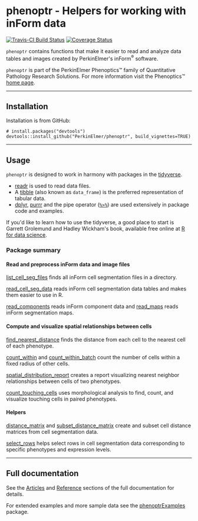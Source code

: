 # phenoptr - Helpers for working with inForm data

[![Travis-CI Build Status](https://travis-ci.org/PerkinElmer/phenoptr.svg?branch=master)](https://travis-ci.org/PerkinElmer/phenoptr)
[![Coverage Status](https://img.shields.io/codecov/c/github/PerkinElmer/phenoptr/master.svg)](https://codecov.io/github/PerkinElmer/phenoptr?branch=master)

`phenoptr` contains functions that make it easier to read and analyze data tables
and images created by PerkinElmer's inForm<sup>&reg;</sup> software.

`phenoptr` is part of the PerkinElmer Phenoptics&trade; family of
Quantitative Pathology Research Solutions. For more information
visit the Phenoptics&trade;
[home page](http://www.perkinelmer.com/cancer-immunology/index.html).

----

## Installation

Installation is from GitHub:

```
# install.packages("devtools")
devtools::install_github("PerkinElmer/phenoptr", build_vignettes=TRUE)
```

----

## Usage

`phenoptr` is designed to work in harmony with packages in the 
[tidyverse](http://tidyverse.org/). 

- [readr](http://readr.tidyverse.org/) is used to read data files.
- A [tibble](http://tibble.tidyverse.org/) (also known as `data_frame`) 
  is the preferred representation of tabular data.
- [dplyr](http://dplyr.tidyverse.org/), [purrr](http://purrr.tidyverse.org/) 
  and the pipe operator ([`%>%`](http://magrittr.tidyverse.org/)) 
  are used extensively in 
  package code and examples.


If you'd like to learn how to use the tidyverse, 
a good place to start is Garrett Grolemund and Hadley Wickham's book,
available free online at
[R for data science](http://r4ds.had.co.nz/).

### Package summary

#### <i class='fa fa-caret-right'></i> Read and preprocess inForm data and image files

[list_cell_seg_files](https://perkinelmer.github.io/phenoptr/reference/list_cell_seg_files.html)
finds all inForm cell segmentation files in a directory.

[read_cell_seg_data](https://perkinelmer.github.io/phenoptr/reference/read_cell_seg_data.html)
reads inForm cell segmentation
data tables and makes them easier to use in R.

[read_components](https://perkinelmer.github.io/phenoptr/reference/read_components.html) 
reads inForm component data and [read_maps](https://perkinelmer.github.io/phenoptr/reference/read_maps.html) 
reads inForm
segmentation maps.

#### <i class='fa fa-caret-right'></i> Compute and visualize spatial relationships between cells

[find_nearest_distance](https://perkinelmer.github.io/phenoptr/reference/find_nearest_distance.html)
finds the distance
from each cell to the nearest cell of each phenotype.

[count_within](https://perkinelmer.github.io/phenoptr/reference/count_within.html)
and 
[count_within_batch](https://perkinelmer.github.io/phenoptr/reference/count_within_batch.html) 
count the number of cells within a
fixed radius of other cells.

[spatial_distribution_report](https://perkinelmer.github.io/phenoptr/reference/spatial_distribution_report.html) 
creates a report visualizing nearest neighbor
relationships between cells of two phenotypes.

[count_touching_cells](https://perkinelmer.github.io/phenoptr/reference/count_touching_cells.html)
uses morphological
analysis to find, count, and visualize touching cells in paired
phenotypes.

#### <i class='fa fa-caret-right'></i> Helpers

[distance_matrix](https://perkinelmer.github.io/phenoptr/reference/distance_matrix.html)
and 
[subset_distance_matrix](https://perkinelmer.github.io/phenoptr/reference/subset_distance_matrix.html)
create and subset cell distance
matrices from cell segmentation data.

[select_rows](https://perkinelmer.github.io/phenoptr/reference/select_rows.html)
helps select rows in cell segmentation
data corresponding to specific phenotypes and expression levels.

----

## Full documentation

See the 
[Articles](https://perkinelmer.github.io/phenoptr/articles/index.html) and 
[Reference](https://perkinelmer.github.io/phenoptr/reference/index.html)
sections of the full documentation for details.

For extended examples and more sample data see the 
[phenoptrExamples](https://perkinelmer.github.io/phenoptrExamples) package.

[<i class='fa fa-smile-o'></i>](articles/README1000.html)
